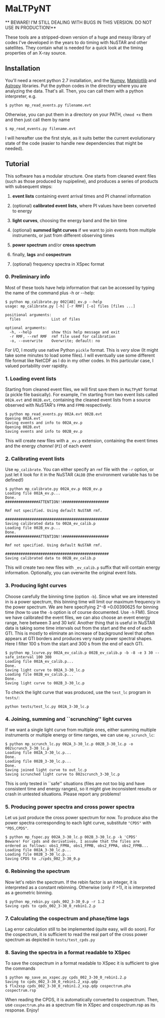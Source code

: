# MaLTPyNT
** BEWARE! I'M STILL DEALING WITH BUGS IN THIS VERSION. DO NOT USE IN PRODUCTION!**

These tools are a stripped-down version of a huge and messy library of codes I've developed in the years to do timing with NuSTAR and other satellites. They contain what is needed for a quick look at the timing properties of an X-ray source.

## Installation
You'll need a recent python 2.7 installation, and the [Numpy](http://www.numpy.org/), [Matplotlib](http://matplotlib.org/)  and [Astropy](http://www.astropy.org/) libraries.
Put the python codes in the directory where you are analyzing the data. That's all. Then, you can call them with a python interpreter, e.g.
```
$ python mp_read_events.py filename.evt
```
Otherwise, you can put them in a directory on your PATH, `chmod +x` them and then just call them by name
```
$ mp_read_events.py filename.evt
```
I will hereafter use the first style, as it suits better the current evolutionary state of the code (easier to handle new dependencies that might be needed).

## Tutorial
This software has a modular structure. One starts from cleaned event files (such as those produced by nupipeline), and produces a series of products with subsequent steps:

1. **event lists** containing event arrival times and PI channel information

2. (optional) **calibrated event lists**, where PI values have been converted to energy

3. **light curves**, choosing the energy band and the bin time

4. (optional) **summed light curves** if we want to join events from multiple instruments, or just from different observing times

5. **power spectrum** and/or **cross spectrum**

6. finally, **lags** and **cospectrum**

7. (optional) frequency spectra in XSpec format

### 0. Preliminary info
Most of these tools have help information that can be accessed by typing the name of the command plus -h or --help:
```
$ python mp_calibrate.py 002[AB]_ev.p --help
usage: mp_calibrate.py [-h] [-r RMF] [-o] files [files ...]

positional arguments:
  files              List of files

optional arguments:
  -h, --help         show this help message and exit
  -r RMF, --rmf RMF  rmf file used for calibration
  -o, --overwrite    Overwrite; default: no
```
For I/O, I mostly use native Python `pickle` format. This is _very_ slow (It might take some minutes to load some files). I will eventually use some different file format like NetCDF as I do in my other codes. In this particular case, I valued portability over rapidity.

### 1. Loading event lists
Starting from cleaned event files, we will first save them in `MaLTPyNT` format (a pickle file basically). For example, I'm starting from two event lists called `002A.evt` and `002B.evt`, containing the cleaned event lists from a source observed with NuSTAR's `FPMA` and `FPMB` respectively.
```
$ python mp_read_events.py 002A.evt 002B.evt
Opening 002A.evt
Saving events and info to 002A_ev.p
Opening 002B.evt
Saving events and info to 002B_ev.p
```
This will create new files with a `_ev.p` extension, containing the event times and the energy _channel_ (`PI`) of each event

### 2. Calibrating event lists
Use `mp_calibrate`. You can either specify an `rmf` file with the `-r` option, or just let it look for it in the NuSTAR `CALDB` (the environment variable has to be defined!)
```
$ python mp_calibrate.py 002A_ev.p 002B_ev.p
Loading file 002A_ev.p...
Done.
###############ATTENTION!!#####################

Rmf not specified. Using default NuSTAR rmf.

###############################################
Saving calibrated data to 002A_ev_calib.p
Loading file 002B_ev.p...
Done.
###############ATTENTION!!#####################

Rmf not specified. Using default NuSTAR rmf.

###############################################
Saving calibrated data to 002B_ev_calib.p
```
This will create two new files with `_ev_calib.p` suffix that will contain energy information. Optionally, you can overwrite the original event lists.
### 3. Producing light curves
Choose carefully the binning time (option `-b`). Since what we are interested in is a power spectrum, this binning time will limit our maximum frequency in the power spectrum. We are here specifying 2^-8 =0.00390625 for binning time (how to use the `-b` option is of course documented. Use `-h` FMI).
Since we have calibrated the event files, we can also choose an event energy range, here between 3 and 30 keV.
Another thing that is useful in NuSTAR data is taking some time intervals out from the start and the end of each GTI. This is mostly to eliminate an increase of background level that often appears at GTI borders and produces very nasty power spectral shapes. Here I filter 100 s from the start and 300 s from the end of each GTI.
```
$ python mp_lcurve.py 002A_ev_calib.p 002B_ev_calib.p -b -8 -e 3 30 --safe_interval 100 300
Loading file 002A_ev_calib.p...
Done.
Saving light curve to 002A_3-30_lc.p
Loading file 002B_ev_calib.p...
Done.
Saving light curve to 002B_3-30_lc.p
```
To check the light curve that was produced, use the `test_lc` program in `tests/`:
```
python tests/test_lc.py 002A_3-30_lc.p
```
### 4. Joining, summing and ``scrunching'' light curves
If we want a single light curve from multiple ones, either summing multiple instruments or multiple energy or time ranges, we can use `mp_scrunch_lc`:
```
$ python mp_scrunch_lc.py 002A_3-30_lc.p 002B_3-30_lc.p -o 002scrunch_3-30_lc.p
Loading file 002A_3-30_lc.p...
Done.
Loading file 002B_3-30_lc.p...
Done.
Saving joined light curve to out_lc.p
Saving scrunched light curve to 002scrunch_3-30_lc.p
```
This is only tested in ``safe'' situations (files are not too big and have consistent time and energy ranges), so it might give inconsistent results or crash in untested situations. Please report any problems!

### 5. Producing power spectra and cross power spectra
Let us just produce the cross power spectrum for now. To produce also the power spectra corresponding to each light curve, substitute `"CPDS"` with `"PDS,CPDS"`.
```
$ python mp_fspec.py 002A_3-30_lc.p 002B_3-30_lc.p -k 'CPDS'
Beware! For cpds and derivatives, I assume that the files are
ordered as follows: obs1_FPMA, obs1_FPMB, obs2_FPMA, obs2_FPMB...
Loading file 002A_3-30_lc.p...
Loading file 002B_3-30_lc.p...
Saving CPDS to ./cpds_002_3-30_0.p
```

### 6. Rebinning the spectrum
Now let's rebin the spectrum. If the rebin factor is an integer, it is interpreted as a constant rebinning. Otherwise (only if >1), it is interpreted as a geometric binning.
```
$ python mp_rebin.py cpds_002_3-30_0.p -r 1.2
Saving cpds to cpds_002_3-30_0_rebin1.2.p
```

### 7. Calculating the cospectrum and phase/time lags
Lag error calculation still to be implemented (quite easy, will do soon).
For the cospectrum, it is sufficient to read the real part of the cross power spectrum as depicted in `tests/test_cpds.py`

### 8. Saving the spectra in a format readable to XSpec
To save the cospectrum in a format readable to XSpec it is sufficient to give the commands
```
$ python mp_save_as_xspec.py cpds_002_3-30_0_rebin1.2.p
Saving to cpds_002_3-30_0_rebin1.2_xsp.qdp
$ flx2xsp cpds_002_3-30_0_rebin1.2_xsp.qdp cospectrum.pha cospectrum.rsp
```
When reading the CPDS, it is automatically converted to cospectrum.
Then, use `cospectrum.pha` as a spectrum file in XSpec and cospectrum.rsp as its response. Enjoy!